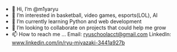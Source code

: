 - 👋 Hi, I’m @m1yaryu
- 👀 I’m interested in basketball, video games, esports(LOL), AI
- 🌱 I’m currently learning Python and web development 
- 💞️ I’m looking to collaborate on projects that could help me grow
- 📫 How to reach me ...
    Email: ryuschoolacct@gmail.com
    LinkedIn: www.linkedin.com/in/ryu-miyazaki-3441a927b

<!---
m1yaryu/m1yaryu is a ✨ special ✨ repository because its `README.md` (this file) appears on your GitHub profile.
You can click the Preview link to take a look at your changes.
--->
